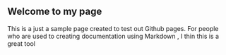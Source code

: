 ## Welcome to my page
This is a just a sample page created to test out Github pages. For people who are used to creating documentation using Markdown , I thin this is a great tool
